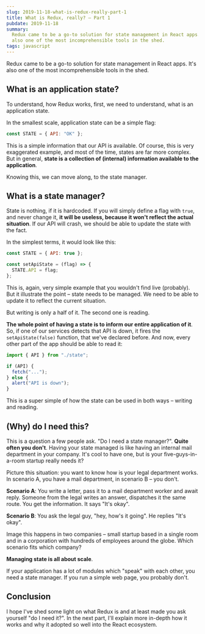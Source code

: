```yaml
---
slug: 2019-11-18-what-is-redux-really-part-1
title: What is Redux, really? – Part 1
pubdate: 2019-11-18
summary:
  Redux came to be a go-to solution for state management in React apps. It's
  also one of the most incomprehensible tools in the shed.
tags: javascript
---
```


Redux came to be a go-to solution for state management in React apps. It's also
one of the most incomprehensible tools in the shed.

## What is an application state?

To understand, how Redux works, first, we need to understand, what is an
application state.

In the smallest scale, application state can be a simple flag:

```javascript
const STATE = { API: "OK" };
```

This is a simple information that our API is available. Of course, this is very
exaggerated example, and most of the time, states are far more complex. But in
general, **state is a collection of (internal) information available to the
application**.

Knowing this, we can move along, to the state manager.

## What is a state manager?

State is nothing, if it is hardcoded. If you will simply define a flag with
`true`, and never change it, **it will be useless, because it won't reflect the
actual situation**. If our API will crash, we should be able to update the state
with the fact.

In the simplest terms, it would look like this:

```javascript
const STATE = { API: true };

const setApiState = (flag) => {
  STATE.API = flag;
};
```

This is, again, very simple example that you wouldn't find live (probably). But
it illustrate the point – state needs to be managed. We need to be able to
update it to reflect the current situation.

But writing is only a half of it. The second one is reading.

**The whole point of having a state is to inform our entire application of it**.
So, if one of our services detects that API is down, it fires the
`setApiState(false)` function, that we've declared before. And now, every other
part of the app should be able to read it:

```javascript
import { API } from "./state";

if (API) {
  fetch("...");
} else {
  alert("API is down");
}
```

This is a super simple of how the state can be used in both ways – writing and
reading.

## (Why) do I need this?

This is a question a few people ask. "Do I need a state manager?". **Quite often
you don't**. Having your state managed is like having an internal mail
department in your company. It's cool to have one, but is your
five-guys-in-a-room startup really needs it?

Picture this situation: you want to know how is your legal department works. In
scenario A, you have a mail department, in scenario B – you don't.

**Scenario A**: You write a letter, pass it to a mail department worker and
await reply. Someone from the legal writes an answer, dispatches it the same
route. You get the information. It says "It's okay".

**Scenario B**: You ask the legal guy, "hey, how's it going". He replies "It's
okay".

Image this happens in two companies – small startup based in a single room and
in a corporation with hundreds of employees around the globe. Which scenario
fits which company?

**Managing state is all about scale**.

If your application has a lot of modules which "speak" with each other, you need
a state manager. If you run a simple web page, you probably don't.

## Conclusion

I hope I've shed some light on what Redux is and at least made you ask yourself
"do I need it?". In the next part, I'll explain more in-depth how it works and
why it adopted so well into the React ecosystem.
